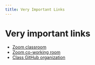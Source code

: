 ```yaml
---
title: Very Important Links
---
```


# Very important links

* [Zoom classroom](https://zoom.us/j/580193256?pwd=L28zUENjcUJ3dTJ3VFhvc0IzWitvQT09)
* [Zoom co-working room](https://zoom.us/j/705824048)
* [Class GitHub organization](https://github.com/momentum-team-1)
